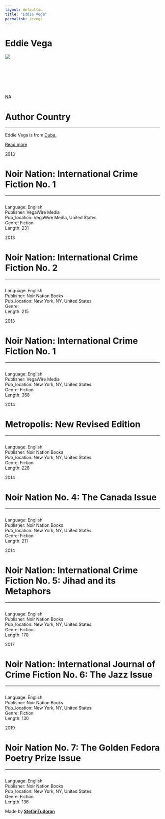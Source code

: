 ```yaml
---
layout: defaultau
title: "Eddie Vega"
permalink: /evega
---
```

<!-- partial:index.partial.html -->
<div class="content">
    <h1>Eddie Vega</h1>
    <div class="quote">
        <div><img src="NA" class="logo"></div>
    </div>
    <div class="timeline">
        <div style="padding-bottom:100px;"></div>
        <div class="block">
            <div class="date right"><p class="right"> NA </p></div>
            <div class="dot"></div>
            <div class="left first">
            <div class="author_country">
                <h1>Author Country</h1><hr>
          <div class="aclocation">  <p>Eddie Vega is from <a href="http://localhost:4000/14">Cuba.</a></p></div>
                <div class="acreadmore"><a href="NA" target="_blank">Read more</a></div>
            </div>
            </div>
        </div>
        <div class="block">
            <div class="date left"><p class="left">2013</p></div>
            <div class="dot"></div>
            <div class="right">
                <h1>Noir Nation: International Crime Fiction No. 1</h1><hr>
                <p><img src=""></p>
                <p>
                Language: English<br/>
                Publisher: VegaWire Media<br/>
                Pub_location: VegaWire Media, United States<br/>
                Genre: Fiction<br/>
                Length: 231</p>
            </div>
        </div>
        <div class="block">
            <div class="date right"><p class="right">2013</p></div>
            <div class="dot"></div>
            <div class="left hide">
                <h1>Noir Nation: International Crime Fiction No. 2</h1><hr>
                <p><img src=""></p>
                <p>Language: English<br/>
                Publisher: Noir Nation Books<br/>
                Pub_location: New York, NY, United States<br/>
                Genre: <br/>
                Length: 215</p>
            </div>
        </div>
        <div class="block">
            <div class="date left"><p class="left">2013</p></div>
            <div class="dot"></div>
            <div class="right">
                <h1>Noir Nation: International Crime Fiction No. 1</h1><hr>
                <p><img src=""></p>
                <p>
                Language: English<br/>
                Publisher: VegaWire Media<br/>
                Pub_location: New York, NY, United States<br/>
                Genre: Fiction<br/>
                Length: 368</p>
            </div>
        </div>
        <div class="block">
            <div class="date right"><p class="right">2014</p></div>
            <div class="dot"></div>
            <div class="left hide">
                <h1>Metropolis: New Revised Edition</h1><hr>
                <p><img src=""></p>
                <p>Language: English<br/>
                Publisher: Noir Nation Books<br/>
                Pub_location: New York, NY, United States<br/>
                Genre: Fiction<br/>
                Length: 228</p>
            </div>
        </div>
        <div class="block">
            <div class="date left"><p class="left">2014</p></div>
            <div class="dot"></div>
            <div class="right">
                <h1>Noir Nation No. 4: The Canada Issue</h1><hr>
                <p><img src=""></p>
                <p>
                Language: English<br/>
                Publisher: Noir Nation Books<br/>
                Pub_location: New York, NY, United States<br/>
                Genre: Fiction<br/>
                Length: 211</p>
            </div>
        </div>
        <div class="block">
            <div class="date right"><p class="right">2014</p></div>
            <div class="dot"></div>
            <div class="left hide">
                <h1>Noir Nation: International Crime Fiction No. 5: Jihad and its Metaphors</h1><hr>
                <p><img src=""></p>
                <p>Language: English<br/>
                Publisher: Noir Nation Books<br/>
                Pub_location: New York, NY, United States<br/>
                Genre: Fiction<br/>
                Length: 170</p>
            </div>
        </div>
        <div class="block">
            <div class="date left"><p class="left">2017</p></div>
            <div class="dot"></div>
            <div class="right">
                <h1>Noir Nation: International Journal of Crime Fiction No. 6: The Jazz Issue</h1><hr>
                <p><img src=""></p>
                <p>
                Language: English<br/>
                Publisher: Noir Nation Books<br/>
                Pub_location: New York, NY, United States<br/>
                Genre: Fiction<br/>
                Length: 130</p>
            </div>
        </div>
        <div class="block">
            <div class="date right"><p class="right">2019</p></div>
            <div class="dot"></div>
            <div class="left hide">
                <h1>Noir Nation No. 7: The Golden Fedora Poetry Prize Issue</h1><hr>
                <p><img src=""></p>
                <p>Language: English<br/>
                Publisher: Noir Nation Books<br/>
                Pub_location: New York, NY, United States<br/>
                Genre: Fiction<br/>
                Length: 136</p>
            </div>
        </div>
        <div id="footer">
        <p id="copyright">Made by&nbsp;<strong><a href="https://www.linkedin.com/in/nicolae-stefan-tudoran-b02291127/" target="_blank">StefanTudoran</a></strong></p>
    </div>
</div>
<!-- partial -->
  <script src='https://cdnjs.cloudflare.com/ajax/libs/jquery/3.1.1/jquery.min.js'></script><script  src="assets/js/authorscript.js"></script>
